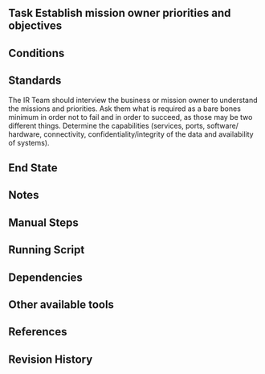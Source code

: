 ## Task Establish mission owner priorities and objectives  


## Conditions  


## Standards  
The IR Team should interview the business or mission owner to understand the missions and priorities.  Ask them what is required as a bare bones minimum in order not to fail and in order to succeed, as those may be two different things. Determine the capabilities (services, ports, software/ hardware, connectivity, confidentiality/integrity of the data and availability of systems).  


## End State  


## Notes  


## Manual Steps  


## Running Script  


## Dependencies  


## Other available tools  


## References  


## Revision History  
